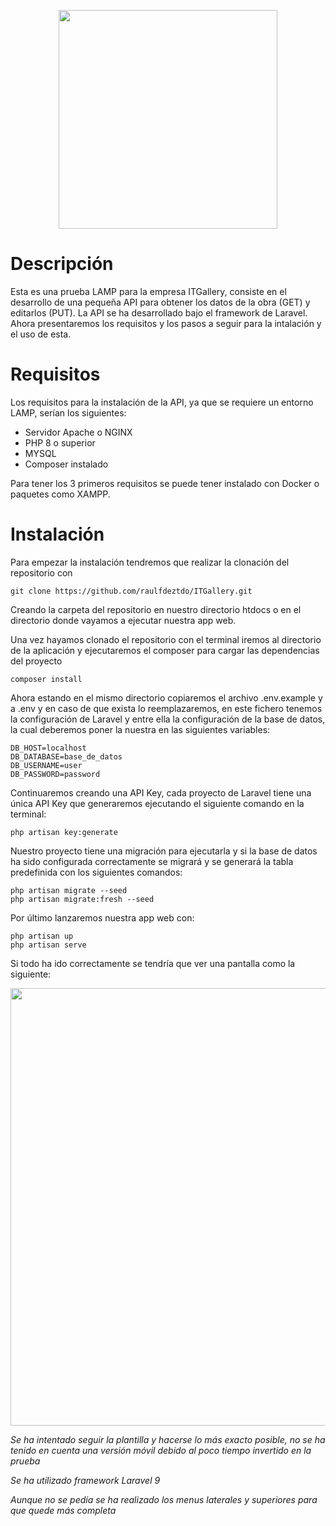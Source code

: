 <p align="center"><img src="https://static.arteinformado.com/resources/app/docs/organizacion/6/119206/f.itg_new_logo.png" width="350"></p>

# Descripción

Esta es una prueba LAMP para la empresa ITGallery, consiste en el desarrollo de una pequeña API para obtener los datos de la obra (GET) y editarlos (PUT). La API se ha desarrollado bajo el framework de Laravel. Ahora presentaremos los requisitos y los pasos a seguir para la intalación y el uso de esta.

# Requisitos

Los requisitos para la instalación de la API, ya que se requiere un entorno LAMP, serían los siguientes:

-   Servidor Apache o NGINX
-   PHP 8 o superior
-   MYSQL
-   Composer instalado

Para tener los 3 primeros requisitos se puede tener instalado con Docker o paquetes como XAMPP.

# Instalación

Para empezar la instalación tendremos que realizar la clonación del repositorio con

`git clone https://github.com/raulfdeztdo/ITGallery.git`

Creando la carpeta del repositorio en nuestro directorio htdocs o en el directorio donde vayamos a ejecutar nuestra app web.

Una vez hayamos clonado el repositorio con el terminal iremos al directorio de la aplicación y ejecutaremos el composer para cargar las dependencias del proyecto

`composer install`

Ahora estando en el mismo directorio copiaremos el archivo .env.example y a .env y en caso de que exista lo reemplazaremos, en este fichero tenemos la configuración de Laravel y entre ella la configuración de la base de datos, la cual deberemos poner la nuestra en las siguientes variables:

`DB_HOST=localhost`<br>
`DB_DATABASE=base_de_datos`<br>
`DB_USERNAME=user`<br>
`DB_PASSWORD=password`<br>

Continuaremos creando una API Key, cada proyecto de Laravel tiene una única API Key que generaremos ejecutando el siguiente comando en la terminal:

`php artisan key:generate`

Nuestro proyecto tiene una migración para ejecutarla y si la base de datos ha sido configurada correctamente se migrará y se generará la tabla predefinida con los siguientes comandos:

`php artisan migrate --seed`<br>
`php artisan migrate:fresh --seed`

Por último lanzaremos nuestra app web con:

`php artisan up`<br>
`php artisan serve`


Si todo ha ido correctamente se tendría que ver una pantalla como la siguiente:

<p align="center"><img src="https://i.ibb.co/Jjy2tbr/Captura-de-Pantalla-2022-07-12-a-las-0-05-56.png" width="700"></p>


*Se ha intentado seguir la plantilla y hacerse lo más exacto posible, no se ha tenido en cuenta una versión móvil debido al poco tiempo invertido en la prueba*

*Se ha utilizado framework Laravel 9*

*Aunque no se pedía se ha realizado los menus laterales y superiores para que quede más completa*